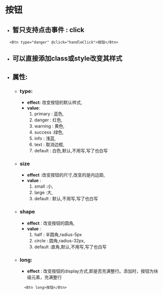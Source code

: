 # 按钮 
* ## 暂只支持点击事件 : click
```
  <Btn type="danger" @click="handleClick">按钮</Btn>
```
* ## 可以直接添加class或style改变其样式
* ## 属性:
  + ### type:
    - **effect**: 改变按钮的默认样式,
    - **value**:
      1. primary : 蓝色,
      2. danger : 红色,
      3. warning : 黄色,
      4. success :绿色,
      5. info : 浅蓝,
      6. text : 取消边框,
      7. default : 白色,默认,不用写,写了也白写
  + ### size
    - **effect** :改变按钮的尺寸,改变的是内边距,
    - **value** :
      1. small :小,
      2. large :大,
      3. default : 默认,不用写,写了也白写

  + ### shape
    - **effect** : 改变按钮的圆角,
    - **value** :
      1. half : 半圆角,radius-5px
      2. circle : 圆角,radius-32px,
      3. default :直角,默认,不用写,写了也白写
  + ### long:
    - **effect** : 改变按钮的display方式,即是否充满整行。添加时，按钮为块级元素，充满整行
    ``` 
      <Btn long>按钮</Btn>
    ``` 

